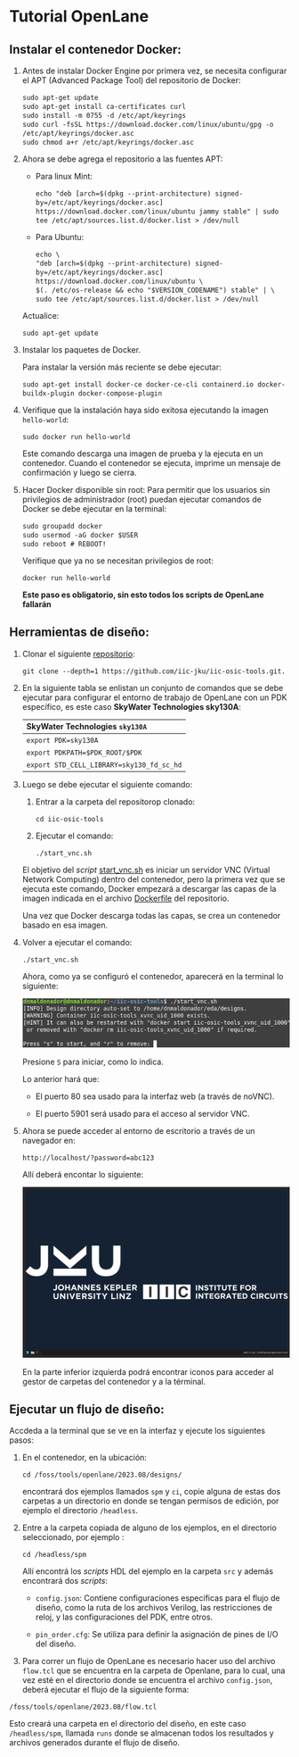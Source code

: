 # Tutorial OpenLane

## Instalar el contenedor Docker:

1. Antes de instalar Docker Engine por primera vez, se necesita configurar el APT (Advanced Package Tool) del repositorio de Docker:

    ```
    sudo apt-get update
    sudo apt-get install ca-certificates curl
    sudo install -m 0755 -d /etc/apt/keyrings
    sudo curl -fsSL https://download.docker.com/linux/ubuntu/gpg -o /etc/apt/keyrings/docker.asc
    sudo chmod a+r /etc/apt/keyrings/docker.asc
    ```
    
2. Ahora se debe agrega el repositorio a las fuentes APT:
    
    * Para linux Mint:

        ```
        echo "deb [arch=$(dpkg --print-architecture) signed-by=/etc/apt/keyrings/docker.asc] https://download.docker.com/linux/ubuntu jammy stable" | sudo tee /etc/apt/sources.list.d/docker.list > /dev/null
        ```

    * Para Ubuntu:

        ```
        echo \
        "deb [arch=$(dpkg --print-architecture) signed-by=/etc/apt/keyrings/docker.asc] https://download.docker.com/linux/ubuntu \
        $(. /etc/os-release && echo "$VERSION_CODENAME") stable" | \
        sudo tee /etc/apt/sources.list.d/docker.list > /dev/null
        ```

    Actualice:

    ```
    sudo apt-get update
    ```

3. Instalar los paquetes de Docker.

    Para instalar la versión más reciente se debe ejecutar:

    ```
    sudo apt-get install docker-ce docker-ce-cli containerd.io docker-buildx-plugin docker-compose-plugin
    ```

4. Verifique que la instalación haya sido exitosa ejecutando la     imagen ```hello-world```:
    ```
    sudo docker run hello-world
    ```

    Este comando descarga una imagen de prueba y la ejecuta en un contenedor. Cuando el contenedor se ejecuta, imprime un mensaje de confirmación y luego se cierra.

5. Hacer Docker disponible sin root: Para permitir que los usuarios sin privilegios de administrador (root) puedan ejecutar comandos de Docker se debe ejecutar en la terminal:

    ```
    sudo groupadd docker
    sudo usermod -aG docker $USER
    sudo reboot # REBOOT!
    ```

    Verifique que ya no se necesitan privilegios de root:

    ```
    docker run hello-world
    ```

    **Este paso es obligatorio, sin esto todos los scripts de OpenLane fallarán** 

## Herramientas de diseño:

1.  Clonar el siguiente [repositorio](https://github.com/iic-jku/IIC-OSIC-TOOLS):

    ```
    git clone --depth=1 https://github.com/iic-jku/iic-osic-tools.git.
    ```

2.  En la siguiente tabla se enlistan un conjunto de comandos  que se debe ejecutar para configurar el entorno de trabajo de OpenLane con un PDK específico, es este caso **SkyWater Technologies sky130A**:

    | SkyWater Technologies `sky130A` |
    |---|
    | `export PDK=sky130A` |
    | `export PDKPATH=$PDK_ROOT/$PDK` |
    | `export STD_CELL_LIBRARY=sky130_fd_sc_hd` |


5. Luego se debe ejecutar el siguiente comando:

    1. Entrar a la carpeta del repositorop clonado:

        ```
        cd iic-osic-tools
        ```

    2. Ejecutar el comando:

        ```
        ./start_vnc.sh
        ```

    El objetivo del *script* [start_vnc.sh]() es iniciar un servidor VNC (Virtual Network Computing) dentro del contenedor, pero la primera vez que se ejecuta este comando, Docker empezará a  descargar las capas de la imagen indicada en el archivo [Dockerfile](https://github.com/iic-jku/IIC-OSIC-TOOLS/blob/main/_build/Dockerfile) del repositorio.

    Una vez que Docker descarga todas las capas, se crea un contenedor basado en esa imagen.

6. Volver a ejecutar el comando:

    ```
    ./start_vnc.sh
    ```

    Ahora, como ya se configuró el contenedor, aparecerá en la terminal lo siguiente:

    ![alt text](/img/image.png)

    Presione ```S``` para iniciar, como lo indica.

    Lo anterior hará que:

    * El puerto 80 sea usado para la interfaz web (a través de noVNC).
    
    * El puerto 5901 será usado para el acceso al servidor VNC.

7. Ahora se puede acceder al entorno de escritorio a través de un navegador en: 
    
    ```
    http://localhost/?password=abc123
    ```

    Allí deberá encontar lo siguiente:

    ![alt text](/img/image-1.png)

    En la parte inferior izquierda podrá encontrar iconos para acceder al gestor de carpetas del contenedor y a la términal.

## Ejecutar un flujo de diseño:

Accdeda a la terminal que se ve en la interfaz y ejecute los siguientes pasos:

1. En el contenedor, en la ubicación:

    ```
    cd /foss/tools/openlane/2023.08/designs/
    ```

    encontrará dos ejemplos llamados ```spm``` y ```ci```, copie alguna de estas dos carpetas a un directorio en donde se tengan permisos de edición, por ejemplo el directorio ```/headless```.


2. Entre a la carpeta copiada de alguno de los ejemplos, en el directorio seleccionado, por ejemplo :

    ```
    cd /headless/spm
    ```

    Allí encontrá los *scripts* HDL del ejemplo en la carpeta ```src``` y además encontrará dos *scripts*:
        
    * ```config.json```: Contiene configuraciones específicas para el flujo de diseño, como la ruta de los archivos Verilog, las restricciones de reloj, y las configuraciones del PDK, entre otros.
        
    * ```pin_order.cfg```: Se utiliza para definir la asignación de pines de I/O del diseño.

3. Para correr un flujo de OpenLane es necesario hacer uso del archivo ```flow.tcl``` que se encuentra en la carpeta de Openlane, para lo cual, una vez esté en el directorio donde se encuentra el archivo ```config.json```, deberá ejecutar el flujo de la siguiente forma:

```
/foss/tools/openlane/2023.08/flow.tcl
```
        
Esto creará una carpeta en el directorio del diseño, en este caso ```/headless/spm```, llamada ```runs``` donde se almacenan todos los resultados y archivos generados durante el flujo de diseño.






    
